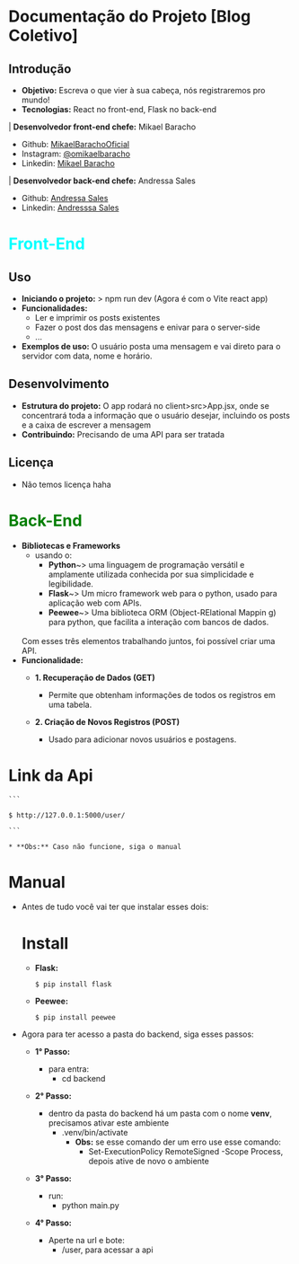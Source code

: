 # Documentação do Projeto [Blog Coletivo]

## Introdução
* **Objetivo:** Escreva o que vier à sua cabeça, nós registraremos pro mundo!
* **Tecnologias:** React no front-end, Flask no back-end

| **Desenvolvedor front-end chefe:** Mikael Baracho

- Github: <a href='https://github.com/MikaelBarachoOficial'>MikaelBarachoOficial</a>
- Instagram: <a href='https://www.instagram.com/omikaelbaracho/'>@omikaelbaracho</a>
- Linkedin: <a href="https://www.linkedin.com/in/mikael-baracho-9190571b2/">Mikael Baracho</a>

| **Desenvolvedor back-end chefe:**  Andressa Sales

- Github: <a href="https://github.com/AndressaSales"> Andressa Sales</a>
- Linkedin: <a href="https://www.linkedin.com/in/andressa-sales-04553a281/">Andresssa Sales</a>


<h1 style="color: cyan"> Front-End </h1>

## Uso
* **Iniciando o projeto:** > npm run dev (Agora é com o Vite react app)
* **Funcionalidades:**
    * Ler e imprimir os posts existentes
    * Fazer o post dos das mensagens e enivar para o server-side
    * ...
* **Exemplos de uso:** O usuário posta uma mensagem e vai direto para o servidor com data, nome e horário.

## Desenvolvimento
* **Estrutura do projeto:** O app rodará no client>src>App.jsx, onde se concentrará toda a informação que o usuário desejar, incluindo os posts e a caixa de escrever a mensagem
* **Contribuindo:** Precisando de uma API para ser tratada

## Licença
* Não temos licença haha

<h1 style="color: green"> Back-End </h1>

* **Bibliotecas e Frameworks**
    * usando o:
        * **Python**~> uma linguagem de programação versátil e amplamente utilizada conhecida por sua simplicidade e legibilidade. 
        * **Flask**~> Um micro framework web para o python, usado para aplicação web com APIs. 
        * **Peewee**~> Uma biblioteca ORM (Object-RElational Mappin  g) para python, que facilita a interação com bancos de dados.
        <br/>
    Com esses três elementos trabalhando juntos, foi possível criar uma API.
* **Funcionalidade:**
    * **1. Recuperação de Dados (GET)**
        * Permite que obtenham informações de todos os registros em uma tabela.

    * **2. Criação de Novos Registros (POST)**
        * Usado para adicionar novos usuários e postagens.


# Link da Api
    ```

    $ http://127.0.0.1:5000/user/

    ```

    * **Obs:** Caso não funcione, siga o manual

# Manual

* Antes de tudo você vai ter que instalar esses dois:
    # Install
    * **Flask:** 
        ```
       $ pip install flask
       ```
    * **Peewee:**
        ```
        $ pip install peewee
        ```

* Agora para ter acesso a pasta do backend, siga esses passos:

    * **1° Passo:**
        * para entra:
            * cd backend
            
    * **2° Passo:**
        * dentro da pasta do backend há um pasta com o nome **venv**, precisamos ativar este ambiente
            * .venv/bin/activate
                * **Obs:** se esse comando der um erro use esse comando: 
                    * Set-ExecutionPolicy RemoteSigned -Scope Process, depois ative de novo o ambiente
    * **3° Passo:**
        * run:
            * python main.py
    * **4° Passo:**
        * Aperte na url e bote:
            * /user, para acessar a api